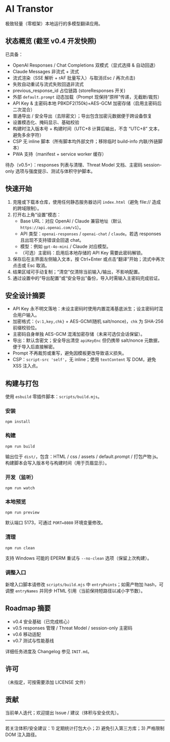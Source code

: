 # AI Transtor
极致轻量（零框架）本地运行的多模型翻译应用。

## 状态概览 (截至 v0.4 开发快照)
已具备：
- OpenAI Responses / Chat Completions 双模式（显式选择 & 自动回退）
- Claude Messages 非流式 + 流式
- 流式渲染（SSE 解析 + rAF 批量写入）与取消(Esc / 再次点击)
- 失败自动重试与流式失败回退非流式
- previous_response_id 占位链路 (storeResponses 开关)
- 外部 `default.prompt` 动态加载（Prompt 现保持“原样”传递，无截断/裁剪）
- API Key & 主密码本地 PBKDF2(150k)+AES-GCM 加密存储（启用主密码后二次混合）
- 普通导出 / 安全导出（去除密文）；导出包含加密元数据便于跨设备恢复
- 设置模态化、掩码显示、基础校验
- 构建时注入版本号 + 构建时间（UTC+8 计算后输出，不含 “UTC+8” 文本，避免多余字符）
- CSP 无 inline 脚本（所有脚本均外部文件；移除临时 build-info 内联/外链脚本）
- PWA 支持（manifest + service worker 缓存）

待办（v0.5+）：responses 列表与清理、Threat Model 文档、主密码 session-only 选项与强度提示、测试与体积守护脚本。

## 快速开始
1. 克隆或下载本仓库，使用任何静态服务器访问 `index.html`（避免 file:// 造成的跨域限制）。
2. 打开右上角“设置”模态：
	- Base URL：对应 OpenAI / Claude 兼容地址（默认 `https://api.openai.com/v1`）。
	- API 类型：`openai-responses` / `openai-chat` / `claude`。若选 responses 且出现不支持错误会回退 chat。
	- 模型：例如 `gpt-4o-mini` / Claude 对应模型。
	- （可选）主密码：启用后本地存储的 API Key 需要此密码解锁。
3. 保存后在主界面左侧输入文本，按 Ctrl+Enter 或点击“翻译”开始；流式中再次点击或 Esc 取消。
4. 结果区域可手动复制；“清空”仅清除当前输入/输出，不影响配置。
5. 通过设置中的“导出配置”或“安全导出”备份，导入时需输入主密码完成验证。

## 安全设计摘要
- API Key 永不明文落地：未设主密码时使用内置混淆基底派生；设主密码时混合用户输入。
- 加密格式：`{v:1,key,chk}` + AES-GCM(随机 salt/nonce)，`chk` 为 SHA-256 前缀校验位。
- 主密码自身单独 AES-GCM 混淆加密存储（未来可选仅会话保留）。
- 导出：默认含密文；安全导出清空 `apiKeyEnc` 但仍携带 salt/nonce 元数据，便于导入后直接解密。
- Prompt 不再裁剪或重写，避免因模板更改导致语义损失。
- CSP：`script-src 'self'`，无 inline；使用 `textContent` 写 DOM，避免 XSS 注入点。

## 构建与打包
使用 `esbuild` 零插件脚本：`scripts/build.mjs`。

### 安装
```
npm install
```

### 构建
```
npm run build
```
输出位于 `dist/`，包含：HTML / css / assets / default.prompt / 打包产物 js。构建脚本会写入版本号与构建时间（用于页眉显示）。

### 开发（监听）
```
npm run watch
```

### 本地预览
```
npm run preview
```
默认端口 5173，可通过 `PORT=8080` 环境变量修改。

### 清理
```
npm run clean
```
支持 Windows 可能的 EPERM 重试与 `--no-clean` 选项（保留上次构建）。

### 调整入口
新增入口脚本请修改 `scripts/build.mjs` 中 `entryPoints`；如需产物加 hash，可调整 `entryNames` 并同步 HTML 引用（当前保持短路径以减小字节数）。

## Roadmap 摘要
- v0.4 安全基础（已完成核心）
- v0.5 responses 管理 / Threat Model / session-only 主密码
- v0.6 移动适配
- v0.7 测试与性能基线

详细任务进度及 Changelog 参见 `INIT.md`。

## 许可
（未指定，可按需要添加 LICENSE 文件）

## 贡献
当前单人迭代；欢迎提出 Issue / 建议（体积与安全优先）。

---
若关注体积/安全建议：1) 定期统计打包大小；2) 避免引入第三方库；3) 严格限制 DOM 注入路径。
